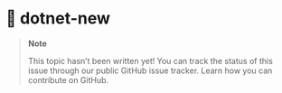 # 🔧 dotnet-new

> **Note**
> 
> This topic hasn’t been written yet! You can track the status of this issue through our public GitHub issue tracker. Learn how you can contribute on GitHub.
